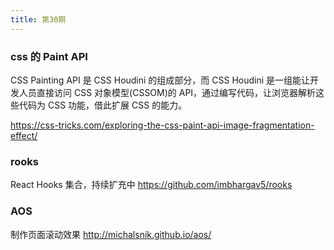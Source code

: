 ```yaml
---
title: 第30期
---
```


### css 的 Paint API

CSS Painting API 是 CSS Houdini 的组成部分，而 CSS Houdini 是一组能让开发人员直接访问 CSS 对象模型(CSSOM)的 API，通过编写代码，让浏览器解析这些代码为 CSS 功能，借此扩展 CSS 的能力。

https://css-tricks.com/exploring-the-css-paint-api-image-fragmentation-effect/

### rooks

React Hooks 集合，持续扩充中
https://github.com/imbhargav5/rooks

### AOS

制作页面滚动效果
http://michalsnik.github.io/aos/
